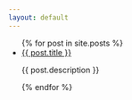 ```yaml
---
layout: default
---
```


<ul class="list-post">
{% for post in site.posts %}
<li class="post">
<a href="{{ post.url }}" title="{{ post.description }}">{{ post.title }}</a>
<p>{{ post.description }}</p>
</li>
{% endfor %}
</ul>
